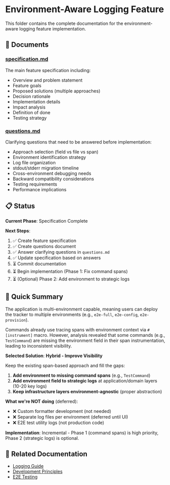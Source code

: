 # Environment-Aware Logging Feature

This folder contains the complete documentation for the environment-aware logging feature implementation.

## 📄 Documents

### [specification.md](./specification.md)

The main feature specification including:

- Overview and problem statement
- Feature goals
- Proposed solutions (multiple approaches)
- Decision rationale
- Implementation details
- Impact analysis
- Definition of done
- Testing strategy

### [questions.md](./questions.md)

Clarifying questions that need to be answered before implementation:

- Approach selection (field vs file vs span)
- Environment identification strategy
- Log file organization
- stdout/stderr migration timeline
- Cross-environment debugging needs
- Backward compatibility considerations
- Testing requirements
- Performance implications

## 📋 Status

**Current Phase**: Specification Complete

**Next Steps**:

1. ✅ Create feature specification
2. ✅ Create questions document
3. ✅ Answer clarifying questions in `questions.md`
4. ✅ Update specification based on answers
5. ⏳ Commit documentation
6. ⏳ Begin implementation (Phase 1: Fix command spans)
7. ⏳ (Optional) Phase 2: Add environment to strategic logs

## 🎯 Quick Summary

The application is multi-environment capable, meaning users can deploy the tracker to multiple environments (e.g., `e2e-full`, `e2e-config`, `e2e-provision`).

Commands already use tracing spans with environment context via `#[instrument]` macro. However, analysis revealed that some commands (e.g., `TestCommand`) are missing the environment field in their span instrumentation, leading to inconsistent visibility.

**Selected Solution**: **Hybrid - Improve Visibility**

Keep the existing span-based approach and fill the gaps:

1. **Add environment to missing command spans** (e.g., `TestCommand`)
2. **Add environment field to strategic logs** at application/domain layers (10-20 key logs)
3. **Keep infrastructure layers environment-agnostic** (proper abstraction)

**What we're NOT doing** (deferred):

- ❌ Custom formatter development (not needed)
- ❌ Separate log files per environment (deferred until UI)
- ❌ E2E test utility logs (not production code)

**Implementation**: Incremental - Phase 1 (command spans) is high priority, Phase 2 (strategic logs) is optional.

## 🔗 Related Documentation

- [Logging Guide](../../contributing/logging-guide.md)
- [Development Principles](../../development-principles.md)
- [E2E Testing](../../e2e-testing.md)

